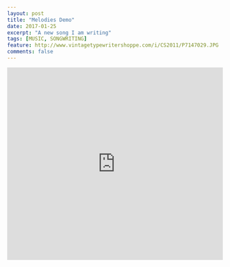 ```yaml
---
layout: post
title: "Melodies Demo"
date: 2017-01-25
excerpt: "A new song I am writing"
tags: [MUSIC, SONGWRITING]
feature: http://www.vintagetypewritershoppe.com/i/CS2011/P7147029.JPG
comments: false
---
```

<iframe width="100%" height="450" scrolling="no" frameborder="no" src="https://w.soundcloud.com/player/?url=https%3A//api.soundcloud.com/tracks/304040925&amp;auto_play=false&amp;hide_related=false&amp;show_comments=true&amp;show_user=true&amp;show_reposts=false&amp;visual=true"></iframe>
